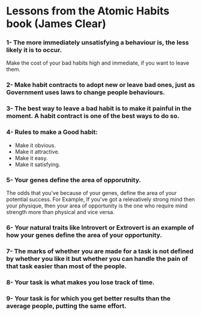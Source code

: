 # Lessons from the Atomic Habits book (James Clear)

### 1- The more immediately unsatisfying a behaviour is, the less likely it is to occur.
Make the cost of your bad habits high and immediate, if you want to leave them.

### 2- Make habit contracts to adopt new or leave bad ones, just as Government uses laws to change people behaviours.

### 3- The best way to leave a bad habit is to make it painful in the moment. A habit contract is one of the best ways to do so.

### 4- Rules to make a Good habit:
- Make it obvious.
- Make it attractive.
- Make it easy.
- Make it satisfying.

### 5- Your genes define the area of opporutnity.
The odds that you've because of your genes, define the area of your potential success. For Example, If you've got a relevatively strong mind then your physique, then your area of opportunity is the one who require mind strength more than physical and vice versa.

### 6- Your natural traits like Introvert or Extrovert is an example of how your genes define the area of your opportunity.

### 7- The marks of whether you are made for a task is not defined by whether you like it but whether you can handle the pain of that task easier than most of the people.

### 8- Your task is what makes you lose track of time.

### 9- Your task is for which you get better results than the average people, putting the same effort.